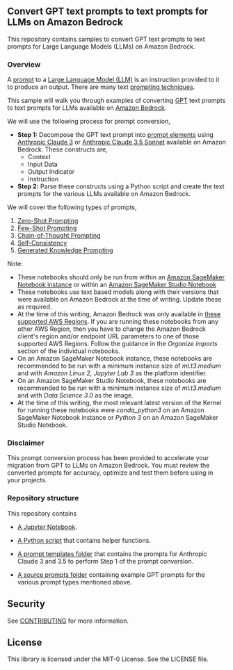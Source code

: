 ## Convert GPT text prompts to text prompts for LLMs on Amazon Bedrock

This repository contains samples to convert GPT text prompts to text prompts for Large Language Models (LLMs) on Amazon Bedrock.

### Overview

A [prompt](https://en.wikipedia.org/wiki/Prompt_engineering) to a [Large Language Model (LLM)](https://en.wikipedia.org/wiki/Large_language_model) is an instruction provided to it to produce an output.  There are many text [prompting techniques](https://www.promptingguide.ai/techniques).

This sample will walk you through examples of converting [GPT](https://en.wikipedia.org/wiki/Generative_pre-trained_transformer) text prompts to text prompts for LLMs available on [Amazon Bedrock](https://docs.aws.amazon.com/bedrock/latest/userguide/what-is-bedrock.html).

We will use the following process for prompt conversion,

* **Step 1:** Decompose the GPT text prompt into [prompt elements](https://www.promptingguide.ai/introduction/elements) using [Anthropic Claude 3](https://www.anthropic.com/news/claude-3-family) or [Anthropic Claude 3.5 Sonnet](https://www.anthropic.com/news/claude-3-5-sonnet) available on Amazon Bedrock.  These constructs are,
    * Context
    * Input Data
    * Output Indicator
    * Instruction
* **Step 2:** Parse these constructs using a Python script and create the text prompts for the various LLMs available on Amazon Bedrock.

We will cover the following types of prompts,

1. [Zero-Shot Prompting](https://www.promptingguide.ai/techniques/zeroshot)
2. [Few-Shot Prompting](https://www.promptingguide.ai/techniques/fewshot)
3. [Chain-of-Thought Prompting](https://www.promptingguide.ai/techniques/cot)
4. [Self-Consistency](https://www.promptingguide.ai/techniques/consistency)
5. [Generated Knowledge Prompting](https://www.promptingguide.ai/techniques/knowledge)

Note:

* These notebooks should only be run from within an [Amazon SageMaker Notebook instance](https://docs.aws.amazon.com/sagemaker/latest/dg/nbi.html) or within an [Amazon SageMaker Studio Notebook](https://docs.aws.amazon.com/sagemaker/latest/dg/studio-updated.html)
* These notebooks use text based models along with their versions that were available on Amazon Bedrock at the time of writing. Update these as required.
* At the time of this writing, Amazon Bedrock was only available in [these supported AWS Regions](https://docs.aws.amazon.com/bedrock/latest/userguide/bedrock-regions.html). If you are running these notebooks from any other AWS Region, then you have to change the Amazon Bedrock client's region and/or endpoint URL parameters to one of those supported AWS Regions. Follow the guidance in the *Organize imports* section of the individual notebooks.
* On an Amazon SageMaker Notebook instance, these notebooks are recommended to be run with a minimum instance size of *ml.t3.medium* and with *Amazon Linux 2, Jupyter Lab 3* as the platform identifier.
* On an Amazon SageMaker Studio Notebook, these notebooks are recommended to be run with a minimum instance size of *ml.t3.medium* and with *Data Science 3.0* as the image.
* At the time of this writing, the most relevant latest version of the Kernel for running these notebooks were *conda_python3* on an Amazon SageMaker Notebook instance or *Python 3* on an Amazon SageMaker Studio Notebook.

### Disclaimer

This prompt conversion process has been provided to accelerate your migration from GPT to LLMs on Amazon Bedrock. You must review the converted prompts for accuracy, optimize and test them before using in your projects.

### Repository structure

This repository contains

* [A Jupyter Notebook](https://github.com/aws-samples/convert-gpt-text-prompts-to-amazon-bedrock-llm-prompts/blob/main/notebooks/llm_text_prompt_converter.ipynb).

* [A Python script](https://github.com/aws-samples/convert-gpt-text-prompts-to-amazon-bedrock-llm-prompts/blob/main/notebooks/scripts/helper_functions.py) that contains helper functions.

* [A prompt templates folder](https://github.com/aws-samples/convert-gpt-text-prompts-to-amazon-bedrock-llm-prompts/blob/main/notebooks/prompt_templates) that contains the prompts for Anthropic Claude 3 and 3.5 to perform Step 1 of the prompt conversion.

* [A source prompts folder](https://github.com/aws-samples/convert-gpt-text-prompts-to-amazon-bedrock-llm-prompts/blob/main/notebooks/source_prompts/gpt) containing example GPT prompts for the various prompt types mentioned above.

## Security

See [CONTRIBUTING](CONTRIBUTING.md#security-issue-notifications) for more information.

## License

This library is licensed under the MIT-0 License. See the LICENSE file.

